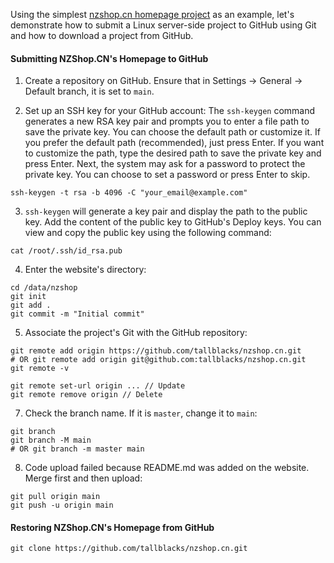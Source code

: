 Using the simplest [nzshop.cn homepage project](https://github.com/tallblacks/nzshop.cn) as an example, let's demonstrate how to submit a Linux server-side project to GitHub using Git and how to download a project from GitHub.

#### Submitting NZShop.CN's Homepage to GitHub
1. Create a repository on GitHub. Ensure that in Settings -> General -> Default branch, it is set to `main`.

2. Set up an SSH key for your GitHub account:
	The `ssh-keygen` command generates a new RSA key pair and prompts you to enter a file path to save the private key. You can choose the default path or customize it.
	If you prefer the default path (recommended), just press Enter. If you want to customize the path, type the desired path to save the private key and press Enter.
	Next, the system may ask for a password to protect the private key. You can choose to set a password or press Enter to skip.
```shell
ssh-keygen -t rsa -b 4096 -C "your_email@example.com"
```
	
3. `ssh-keygen` will generate a key pair and display the path to the public key. Add the content of the public key to GitHub's Deploy keys. You can view and copy the public key using the following command:
```shell
cat /root/.ssh/id_rsa.pub
```

4. Enter the website's directory:
```shell
cd /data/nzshop
git init
git add .
git commit -m "Initial commit"
```

5. Associate the project's Git with the GitHub repository:
```shell
git remote add origin https://github.com/tallblacks/nzshop.cn.git
# OR git remote add origin git@github.com:tallblacks/nzshop.cn.git
git remote -v

git remote set-url origin ... // Update
git remote remove origin // Delete
```

7. Check the branch name. If it is `master`, change it to `main`:
```shell
git branch
git branch -M main
# OR git branch -m master main
```

8. Code upload failed because README.md was added on the website. Merge first and then upload:
```shell
git pull origin main
git push -u origin main
```


#### Restoring NZShop.CN's Homepage from GitHub ####
```shell
git clone https://github.com/tallblacks/nzshop.cn.git
```